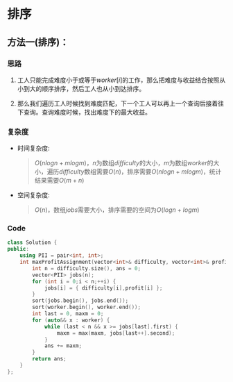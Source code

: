 # 排序
## 方法一(排序)：
### 思路
1. 工人只能完成难度小于或等于$worker[i]$的工作，那么把难度与收益结合按照从小到大的顺序排序，然后工人也从小到达排序。

2. 那么我们遍历工人时候找到难度匹配，下一个工人可以再上一个查询后接着往下查询。查询难度时候，找出难度下的最大收益。

### 复杂度
- 时间复杂度:
  > $O(nlogn+mlogm)$，$n$为数组$difficulty$的大小，$m$为数组$worker$的大小，遍历$difficulty$数组需要$O(n)$，排序需要$O(nlogn+mlogm)$，统计结果需要$O(m+n)$
- 空间复杂度:
  > $O(n)$，数组$jobs$需要大小，排序需要的空间为$O(logn+logm)$

### Code
```C++ []
class Solution {
public:
    using PII = pair<int, int>;
    int maxProfitAssignment(vector<int>& difficulty, vector<int>& profit, vector<int>& worker) {
        int n = difficulty.size(), ans = 0;
        vector<PII> jobs(n);
        for (int i = 0;i < n;++i) {
            jobs[i] = { difficulty[i],profit[i] };
        }
        sort(jobs.begin(), jobs.end());
        sort(worker.begin(), worker.end());
        int last = 0, maxm = 0;
        for (auto&& x : worker) {
            while (last < n && x >= jobs[last].first) {
                maxm = max(maxm, jobs[last++].second);
            }
            ans += maxm;
        }
        return ans;
    }
};
```